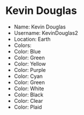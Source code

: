 # Kevin Douglas

* Name: Kevin Douglas
* Username: KevinDouglas2
* Location: Earth
* Colors:
* Color: Blue
* Color: Green
* Color: Yellow
* Color: Purple
* Color: Cyan
* Color: Green
* Color: White
* Color: Black
* Color: Clear
* Color: Plaid
